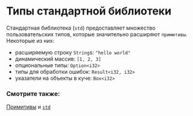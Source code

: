 # Типы стандартной библиотеки

Стандартная библиотека (`std`) предоставляет множество пользовательских типов, которые значительно
расширяют `примитивы`. Некоторые из них:

- расширяемую строку `String`s: `"hello world"`
- динамический массив: `[1, 2, 3]`
- опциональные типы: `Option<i32>`
- типы для обработки ошибок: `Result<i32, i32>`
- указатели на объекты в куче: `Box<i32>`

### Смотрите также:

[Примитивы](primitives.md) и [`std`](https://doc.rust-lang.org/std/)
